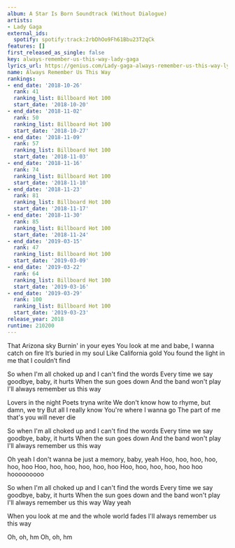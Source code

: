 ```yaml
---
album: A Star Is Born Soundtrack (Without Dialogue)
artists:
- Lady Gaga
external_ids:
  spotify: spotify:track:2rbDhOo9Fh61Bbu23T2qCk
features: []
first_released_as_single: false
key: always-remember-us-this-way-lady-gaga
lyrics_url: https://genius.com/Lady-gaga-always-remember-us-this-way-lyrics
name: Always Remember Us This Way
rankings:
- end_date: '2018-10-26'
  rank: 41
  ranking_list: Billboard Hot 100
  start_date: '2018-10-20'
- end_date: '2018-11-02'
  rank: 50
  ranking_list: Billboard Hot 100
  start_date: '2018-10-27'
- end_date: '2018-11-09'
  rank: 57
  ranking_list: Billboard Hot 100
  start_date: '2018-11-03'
- end_date: '2018-11-16'
  rank: 74
  ranking_list: Billboard Hot 100
  start_date: '2018-11-10'
- end_date: '2018-11-23'
  rank: 81
  ranking_list: Billboard Hot 100
  start_date: '2018-11-17'
- end_date: '2018-11-30'
  rank: 85
  ranking_list: Billboard Hot 100
  start_date: '2018-11-24'
- end_date: '2019-03-15'
  rank: 47
  ranking_list: Billboard Hot 100
  start_date: '2019-03-09'
- end_date: '2019-03-22'
  rank: 64
  ranking_list: Billboard Hot 100
  start_date: '2019-03-16'
- end_date: '2019-03-29'
  rank: 100
  ranking_list: Billboard Hot 100
  start_date: '2019-03-23'
release_year: 2018
runtime: 210200
---
```

That Arizona sky
Burnin' in your eyes
You look at me and babe, I wanna catch on fire
It’s buried in my soul
Like California gold
You found the light in me that I couldn’t find


So when I'm all choked up and I can't find the words
Every time we say goodbye, baby, it hurts
When the sun goes down
And the band won't play
I'll always remember us this way


Lovers in the night
Poets tryna write
We don't know how to rhyme, but damn, we try
But all I really know
You're where I wanna go
The part of me that's you will never die


So when I'm all choked up and I can't find the words
Every time we say goodbye, baby, it hurts
When the sun goes down
And the band won't play
I'll always remember us this way


Oh yeah
I don't wanna be just a memory, baby, yeah
Hoo, hoo, hoo, hoo, hoo, hoo
Hoo, hoo, hoo, hoo, hoo, hoo
Hoo, hoo, hoo, hoo, hoo hoo hooooooooo


So when I'm all choked up and I can't find the words
Every time we say goodbye, baby, it hurts
When the sun goes down and the band won't play
I'll always remember us this way
Way yeah


When you look at me and the whole world fades
I'll always remember us this way


Oh, oh, hm
Oh, oh, hm
